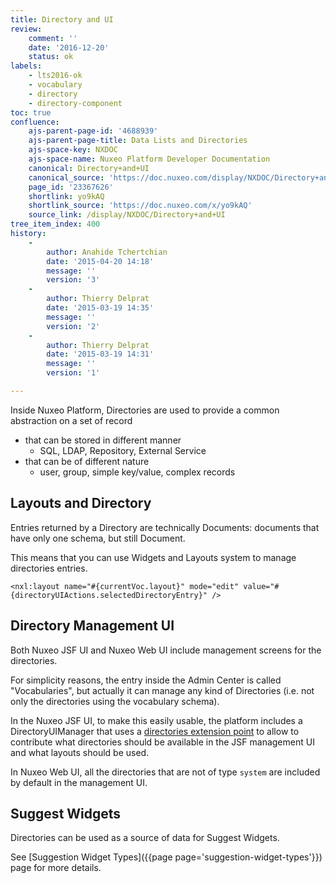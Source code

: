 ```yaml
---
title: Directory and UI
review:
    comment: ''
    date: '2016-12-20'
    status: ok
labels:
    - lts2016-ok
    - vocabulary
    - directory
    - directory-component
toc: true
confluence:
    ajs-parent-page-id: '4688939'
    ajs-parent-page-title: Data Lists and Directories
    ajs-space-key: NXDOC
    ajs-space-name: Nuxeo Platform Developer Documentation
    canonical: Directory+and+UI
    canonical_source: 'https://doc.nuxeo.com/display/NXDOC/Directory+and+UI'
    page_id: '23367626'
    shortlink: yo9kAQ
    shortlink_source: 'https://doc.nuxeo.com/x/yo9kAQ'
    source_link: /display/NXDOC/Directory+and+UI
tree_item_index: 400
history:
    -
        author: Anahide Tchertchian
        date: '2015-04-20 14:18'
        message: ''
        version: '3'
    -
        author: Thierry Delprat
        date: '2015-03-19 14:35'
        message: ''
        version: '2'
    -
        author: Thierry Delprat
        date: '2015-03-19 14:31'
        message: ''
        version: '1'

---
```

Inside Nuxeo Platform, Directories are used to provide a common abstraction on a set of record

*   that can be stored in different manner
    *   SQL, LDAP, Repository, External Service
*   that can be of different nature
    *   user, group, simple key/value, complex records

## Layouts and Directory

Entries returned by a Directory are technically Documents: documents that have only one schema, but still Document.

This means that you can use Widgets and Layouts system to manage directories entries.

```
<nxl:layout name="#{currentVoc.layout}" mode="edit" value="#{directoryUIActions.selectedDirectoryEntry}" />
```

## Directory Management UI

Both Nuxeo JSF UI and Nuxeo Web UI include management screens for the directories.

For simplicity reasons, the entry inside the Admin Center is called "Vocabularies", but actually it can manage any kind of Directories (i.e. not only the directories using the vocabulary schema).

In the Nuxeo JSF UI, to make this easily usable, the platform includes a DirectoryUIManager that uses a [directories extension point](http://explorer.nuxeo.com/nuxeo/site/distribution/latest/viewExtensionPoint/org.nuxeo.ecm.directory.ui.DirectoryUIManager--directories) to allow to contribute what directories should be available in the JSF management UI and what layouts should be used.

In Nuxeo Web UI, all the directories that are not of type `system` are included by default in the management UI.

## Suggest Widgets

Directories can be used as a source of data for Suggest Widgets.

See [Suggestion Widget Types]({{page page='suggestion-widget-types'}}) page for more details.
